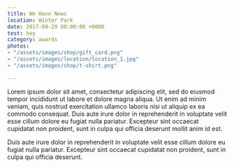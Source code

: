 ```yaml
---
title: We Have News
location: Winter Park
date: 2017-09-29 00:00:00 +0000
test: hey
category: awards
photos:
- "/assets/images/shop/gift_card.png"
- "/assets/images/location/location_1.jpg"
- "/assets/images/shop/t-shirt.png"

---
```

Lorem ipsum dolor sit amet, consectetur adipiscing elit, sed do eiusmod tempor incididunt ut labore et dolore magna aliqua. Ut enim ad minim veniam, quis nostrud exercitation ullamco laboris nisi ut aliquip ex ea commodo consequat. Duis aute irure dolor in reprehenderit in voluptate velit esse cillum dolore eu fugiat nulla pariatur. Excepteur sint occaecat cupidatat non proident, sunt in culpa qui officia deserunt mollit anim id est.

Duis aute irure dolor in reprehenderit in voluptate velit esse cillum dolore eu fugiat nulla pariatur. Excepteur sint occaecat cupidatat non proident, sunt in culpa qui officia deserunt.
